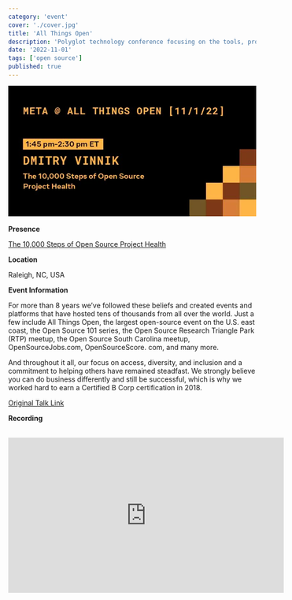 ```yaml
---
category: 'event'
cover: './cover.jpg'
title: 'All Things Open'
description: 'Polyglot technology conference focusing on the tools, processes and people making open source possible.'
date: '2022-11-01'
tags: ['open source']
published: true
---
```

![cover](./cover.jpg)

**Presence**

[The 10,000 Steps of Open Source Project Health](https://dvinnik.dev/presentations/2021/10000-steps-of-open-source-project-health)

**Location**

Raleigh, NC, USA

**Event Information**

For more than 8 years we’ve followed these beliefs and created events and platforms that have hosted tens of thousands from all over the world.  Just a few include All Things Open, the largest open-source event on the U.S. east coast, the Open Source 101 series, the Open Source Research Triangle Park (RTP) meetup, the Open Source South Carolina meetup, OpenSourceJobs.com, OpenSourceScore. com, and many more.

And throughout it all, our focus on access, diversity, and inclusion and a commitment to helping others have remained steadfast.  We strongly believe you can do business differently and still be successful, which is why we worked hard to earn a Certified B Corp certification in 2018.

[Original Talk Link](https://2022.allthingsopen.org/speakers/dmitry-vinnik/)

**Recording**

<br>

<iframe width="560" height="315" src="https://www.youtube.com/embed/ogVkyYdgigA" title="YouTube video player" frameborder="0" allow="accelerometer; autoplay; clipboard-write; encrypted-media; gyroscope; picture-in-picture" allowfullscreen></iframe>

<br>